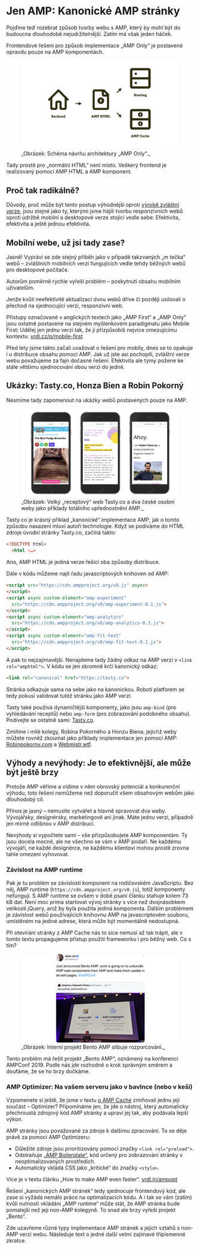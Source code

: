 # Jen AMP: Kanonické AMP stránky

Pojďme teď rozebrat způsob tvorby webu s AMP, který by mohl být do budoucna dlouhodobě nejudržitelnější. Zatím má však jeden háček.

Frontendové řešení pro způsob implementace „AMP Only“ je postavené opravdu pouze na AMP komponentách.

<figure>
<img src="../dist/images/original/vdamp/vazby-amp-first.png" alt="">
<figcaption markdown="1">
_Obrázek: Schéma návrhu architektury „AMP Only“._
</figcaption>
</figure>

Tady prostě pro „normální HTML“ není místo. Veškerý frontend je realizovaný pomocí AMP HTML a AMP komponent.

## Proč tak radikálně?

Důvody, proč může být tento postup výhodnější oproti [výrobě zvláštní verze](https://docs.google.com/document/d/1wY4VwtXLwg-3R84OL0cYc5HP9unQXQCVpkO8yNI5mZE/edit#), jsou stejné jako ty, kterými jsme hájili tvorbu responzivních webů oproti údržbě mobilní a desktopové verze stojící vedle sebe: Efektivita, efektivita a ještě jednou efektivita.

## Mobilní webe, už jsi tady zase?

Jasně! Vypráví se zde stejný příběh jako v případě takzvaných „m tečka“ webů – zvláštních mobilních verzí fungujících vedle tehdy běžných webů pro desktopové počítače.

Autorům poměrně rychle vyřeší problém – poskytnutí obsahu mobilním uživatelům.

Jenže kvůli neefektivitě aktualizací dvou webů dříve či později usilovali o přechod na sjednocující verzi, responzivní web.

Přístupy označované v anglických textech jako „AMP First“ a „AMP Only“ jsou ostatně postavené na stejném myšlenkovém paradigmatu jako Mobile First: Udělej jen jednu verzi tak, že ji přizpůsobíš nejvíce omezujícímu kontextu. [vrdl.cz/p/mobile-first](https://www.vzhurudolu.cz/prirucka/mobile-first)

Před lety jsme takto začali uvažovat o řešení pro mobily, dnes se to opakuje i u distribuce obsahu pomocí AMP. Jak už jste asi pochopili, zvláštní verze webu považujeme za fajn dočasné řešení. Efektivita ale týmy požene ke stále většímu sjednocování obou verzí do jedné.

## Ukázky: Tasty.co, Honza Bien a Robin Pokorný

Nesmíme tady zapomenout na ukázky webů postavených pouze na AMP.

<figure>
<img src="../dist/images/original/vdamp/vazby-amp-first-ukazky.png" alt="">
<figcaption markdown="1">
_Obrázek: Velký „receptový“ web Tasty.co a dva české osobní weby jako příklady totálního upřednostnění AMP._
</figcaption>
</figure>

Tasty.co je krásný příklad „kanonické“ implementace AMP, jak o tomto způsobu nasazení mluví autoři technologie. Když se podíváme do HTML zdroje úvodní stránky Tasty.co, začíná takto:

```html
<!DOCTYPE html>
  <html ⚡…>
```

Ano, AMP HTML je jediná verze řešící oba způsoby distribuce.

Dále v kódu můžeme najít řadu javascriptových knihoven od AMP:

```html
<script src="https://cdn.ampproject.org/v0.js" async>
</script>
<script async custom-element="amp-experiment"
  src="https://cdn.ampproject.org/v0/amp-experiment-0.1.js">
</script>
<script async custom-element="amp-analytics"
  src="https://cdn.ampproject.org/v0/amp-analytics-0.1.js">
</script>
<script async custom-element="amp-fit-text"
  src="https://cdn.ampproject.org/v0/amp-fit-text-0.1.js">
</script>
```

A pak to nejzajímavější. Nenajdeme tady žádný odkaz na AMP verzi v `<link rel="amphtml">`. V kódu se jen skromně krčí kanonický odkaz:

```html
<link rel="canonical" href="https://tasty.co">
```

Stránka odkazuje sama na sebe jako na kanonickou. Roboti platforem se tedy pokusí validovat tutéž stránku jako AMP verzi.

Tasty také používá dynamičtější komponenty, jako jsou `amp-bind` (pro vyhledávání receptů) nebo `amp-form` (pro zobrazování podobného obsahu). Podívejte se ostatně sami: [Tasty.co](https://tasty.co).

Zmiňme i milé kolegy, Robina Pokorného a Honzu Biena, jejichž weby můžete rovněž zkoumat jako příklady implementace jen pomocí AMP: [Robinpokorny.com](https://robinpokorny.com/) a [Webmistr.wtf](https://www.webmistr.wtf/).

## Výhody a nevýhody: Je to efektivnější, ale může být ještě brzy

Protože AMP věříme a vidíme v něm obrovský potenciál a konkurenční výhodu, toto řešení nemůžeme než doporučit všem obsahovým webům jako dlouhodobý cíl.

Přínos je jasný – nemusíte vytvářet a hlavně spravovat dva weby. Vývojářsky, designérsky, marketingově ani jinak. Máte jednu verzi, případně jen mírně odlišnou v AMP distribuci.

Nevýhody si vypočtete sami – vše přizpůsobujete AMP komponentám. Ty jsou docela mocné, ale ne všechno se vám v AMP podaří. Ne každému vývojáři, ne každé designérce, ne každému klientovi mohou prostě zrovna tahle omezení vyhovovat.

### Závislost na AMP runtime

Pak je tu problém se závislostí komponent na rodičovském JavaScriptu. Bez něj, AMP runtime (`https://cdn.ampproject.org/v0.js`), totiž komponenty nefungují. S AMP runtime se ovšem v době psaní článku stahuje kolem 73 kB dat. Není moc prima startovat vývoj stránky s více než dvojnásobkem velikosti jQuery, aniž by byla použita jediná komponenta. Dalším problémem je závislost webů používajících knihovnu AMP na javascriptovém souboru, umístěném na jediné adrese, která může být momentálně nedostupná.

Při otevírání stránky z AMP Cache nás to sice nemusí až tak trápit, ale v tomto textu  propagujeme přístup použití frameworku i pro běžný web. Co s tím?

<figure>
<img src="../dist/images/original/vdamp/bento-amp.png" alt="">
<figcaption markdown="1">
_Obrázek: Interní projekt Bento AMP slibuje rozporcování._
</figcaption>
</figure>

Tento problém má řešit projekt „Bento AMP“, oznámený na konferenci AMPConf 2019. Podle nás jde rozhodně o krok správným směrem a doufáme, že se ho brzy dočkáme.

### AMP Optimizer: Na vašem serveru jako v bavlnce (nebo v keši)

Vzpomenete si ještě, že jsme v textu [o AMP Cache](https://docs.google.com/document/d/155OVlQsp8SBCFOT5qmvwnpgbN42TJ4FtqE5ZVs59thI/edit#) zmiňovali jednu její součást – Optimizer? Připomínáme jen, že jde o nástroj, který automaticky přechroustá zdrojový kód AMP stránky a upraví jej tak, aby podávala lepší výkon.

AMP stránky jsou považované za zdroje k dalšímu zpracování. To se děje právě za pomocí AMP Optimizeru:

* Důležité zdroje jsou prioritizovány pomocí značky `<link rel="preload">`.
* Odstraňuje [„AMP Boilerplate“](https://docs.google.com/document/d/1kdSK7Q0LxoeU6DblzhJ-1EOtaCBD5IVSQwecr5gZyqQ/edit), kód určený pro zobrazování stránky v neoptimalizovaných prostředích.
* Automaticky vkládá CSS jako „kritické“ do značky `<style>`.

Více je v textu článku „How to make AMP even faster“. [vrdl.in/ampopt](https://amp.dev/documentation/guides-and-tutorials/optimize-and-measure/optimize_amp)

Řešení „kanonických AMP stránek“ tedy sjednocuje frontendový kód, ale zase si vyžádá nemálo práce na optimalizacích kódu. A i tak se vám (zatím) kvůli nutnosti vkládání „AMP runtime“ může stát, že AMP stránka bude pomalejší než její non-AMP kolegyně. To snad ale brzy vyřeší projekt „Bento“.

Zde uzavřeme různé typy implementace AMP stránek a jejich vztahů s non-AMP verzí webu. Následuje text o jedné další velmi zajímavé třípísmenné zkratce.
